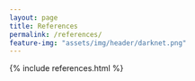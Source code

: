 ```yaml
---
layout: page
title: References
permalink: /references/
feature-img: "assets/img/header/darknet.png"
---
```

{% include references.html %}

